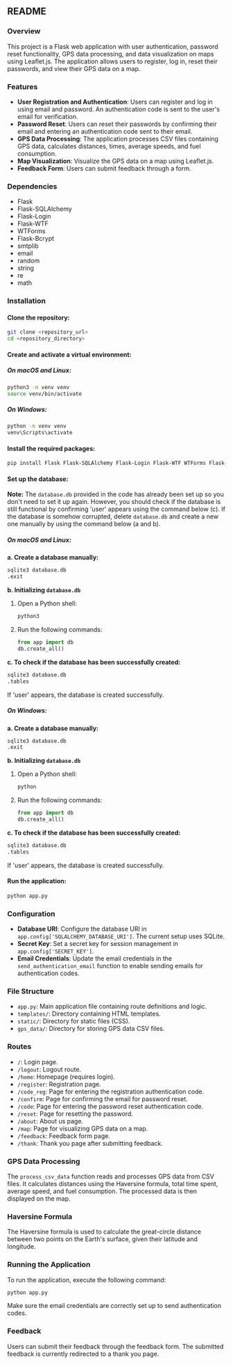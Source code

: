 ## README

### Overview
This project is a Flask web application with user authentication, password reset functionality, GPS data processing, and data visualization on maps using Leaflet.js. The application allows users to register, log in, reset their passwords, and view their GPS data on a map.

### Features
- **User Registration and Authentication**: Users can register and log in using email and password. An authentication code is sent to the user's email for verification.
- **Password Reset**: Users can reset their passwords by confirming their email and entering an authentication code sent to their email.
- **GPS Data Processing**: The application processes CSV files containing GPS data, calculates distances, times, average speeds, and fuel consumption.
- **Map Visualization**: Visualize the GPS data on a map using Leaflet.js.
- **Feedback Form**: Users can submit feedback through a form.

### Dependencies
- Flask
- Flask-SQLAlchemy
- Flask-Login
- Flask-WTF
- WTForms
- Flask-Bcrypt
- smtplib
- email
- random
- string
- re
- math

### Installation

#### Clone the repository:
```bash
git clone <repository_url>
cd <repository_directory>
```

#### Create and activate a virtual environment:

##### On macOS and Linux:
```bash
python3 -m venv venv
source venv/bin/activate
```

##### On Windows:
```bash
python -m venv venv
venv\Scripts\activate
```

#### Install the required packages:
```bash
pip install Flask Flask-SQLAlchemy Flask-Login Flask-WTF WTForms Flask-Bcrypt
```

#### Set up the database:

**Note:** The `database.db` provided in the code has already been set up so you don't need to set it up again. However, you should check if the database is still functional by confirming 'user' appears using the command below (c). If the database is somehow corrupted, delete `database.db` and create a new one manually by using the command below (a and b).

##### On macOS and Linux:
**a. Create a database manually:**
```bash
sqlite3 database.db
.exit
```

**b. Initializing `database.db`**
1. Open a Python shell:
   ```bash
   python3
   ```
2. Run the following commands:
   ```python
   from app import db
   db.create_all()
   ```

**c. To check if the database has been successfully created:**
```bash
sqlite3 database.db
.tables
```
If 'user' appears, the database is created successfully.

##### On Windows:
**a. Create a database manually:**
```bash
sqlite3 database.db
.exit
```

**b. Initializing `database.db`**
1. Open a Python shell:
   ```bash
   python
   ```
2. Run the following commands:
   ```python
   from app import db
   db.create_all()
   ```

**c. To check if the database has been successfully created:**
```bash
sqlite3 database.db
.tables
```
If 'user' appears, the database is created successfully.

#### Run the application:
```bash
python app.py
```

### Configuration
- **Database URI**: Configure the database URI in `app.config['SQLALCHEMY_DATABASE_URI']`. The current setup uses SQLite.
- **Secret Key**: Set a secret key for session management in `app.config['SECRET_KEY']`.
- **Email Credentials**: Update the email credentials in the `send_authentication_email` function to enable sending emails for authentication codes.

### File Structure
- `app.py`: Main application file containing route definitions and logic.
- `templates/`: Directory containing HTML templates.
- `static/`: Directory for static files (CSS).
- `gps_data/`: Directory for storing GPS data CSV files.

### Routes
- `/`: Login page.
- `/logout`: Logout route.
- `/home`: Homepage (requires login).
- `/register`: Registration page.
- `/code_reg`: Page for entering the registration authentication code.
- `/confirm`: Page for confirming the email for password reset.
- `/code`: Page for entering the password reset authentication code.
- `/reset`: Page for resetting the password.
- `/about`: About us page.
- `/map`: Page for visualizing GPS data on a map.
- `/feedback`: Feedback form page.
- `/thank`: Thank you page after submitting feedback.

### GPS Data Processing
The `process_csv_data` function reads and processes GPS data from CSV files. It calculates distances using the Haversine formula, total time spent, average speed, and fuel consumption. The processed data is then displayed on the map.

### Haversine Formula
The Haversine formula is used to calculate the great-circle distance between two points on the Earth's surface, given their latitude and longitude.

### Running the Application
To run the application, execute the following command:
```bash
python app.py
```

Make sure the email credentials are correctly set up to send authentication codes.

### Feedback
Users can submit their feedback through the feedback form. The submitted feedback is currently redirected to a thank you page.
